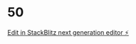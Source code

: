 # 50

[Edit in StackBlitz next generation editor ⚡️](https://stackblitz.com/~/github.com/leiliu500/50)